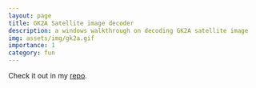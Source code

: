 ```yaml
---
layout: page
title: GK2A Satellite image decoder
description: a windows walkthrough on decoding GK2A satellite image
img: assets/img/gk2a.gif
importance: 1
category: fun
---
```


Check it out in my [repo](https://github.com/ykchong45/GK2A-Satellite-Data-Decode).